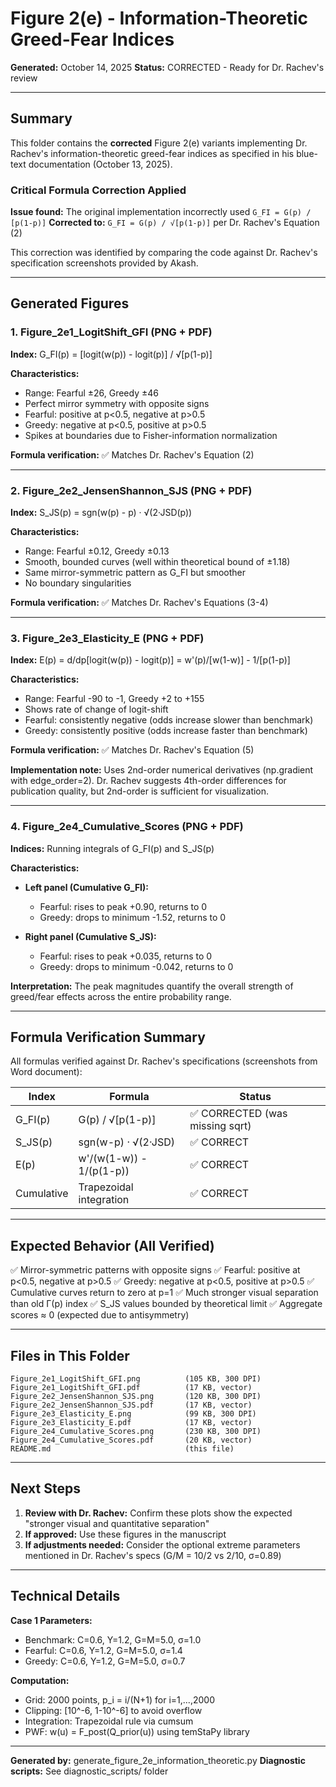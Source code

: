 # Figure 2(e) - Information-Theoretic Greed-Fear Indices
**Generated:** October 14, 2025
**Status:** CORRECTED - Ready for Dr. Rachev's review

---

## Summary

This folder contains the **corrected** Figure 2(e) variants implementing Dr. Rachev's information-theoretic greed-fear indices as specified in his blue-text documentation (October 13, 2025).

### Critical Formula Correction Applied

**Issue found:** The original implementation incorrectly used `G_FI = G(p) / [p(1-p)]`
**Corrected to:** `G_FI = G(p) / √[p(1-p)]` per Dr. Rachev's Equation (2)

This correction was identified by comparing the code against Dr. Rachev's specification screenshots provided by Akash.

---

## Generated Figures

### 1. **Figure_2e1_LogitShift_GFI** (PNG + PDF)
**Index:** G_FI(p) = [logit(w(p)) - logit(p)] / √[p(1-p)]

**Characteristics:**
- Range: Fearful ±26, Greedy ±46
- Perfect mirror symmetry with opposite signs
- Fearful: positive at p<0.5, negative at p>0.5
- Greedy: negative at p<0.5, positive at p>0.5
- Spikes at boundaries due to Fisher-information normalization

**Formula verification:** ✅ Matches Dr. Rachev's Equation (2)

---

### 2. **Figure_2e2_JensenShannon_SJS** (PNG + PDF)
**Index:** S_JS(p) = sgn(w(p) - p) · √(2·JSD(p))

**Characteristics:**
- Range: Fearful ±0.12, Greedy ±0.13
- Smooth, bounded curves (well within theoretical bound of ±1.18)
- Same mirror-symmetric pattern as G_FI but smoother
- No boundary singularities

**Formula verification:** ✅ Matches Dr. Rachev's Equations (3-4)

---

### 3. **Figure_2e3_Elasticity_E** (PNG + PDF)
**Index:** E(p) = d/dp[logit(w(p)) - logit(p)] = w'(p)/[w(1-w)] - 1/[p(1-p)]

**Characteristics:**
- Range: Fearful -90 to -1, Greedy +2 to +155
- Shows rate of change of logit-shift
- Fearful: consistently negative (odds increase slower than benchmark)
- Greedy: consistently positive (odds increase faster than benchmark)

**Formula verification:** ✅ Matches Dr. Rachev's Equation (5)

**Implementation note:** Uses 2nd-order numerical derivatives (np.gradient with edge_order=2). Dr. Rachev suggests 4th-order differences for publication quality, but 2nd-order is sufficient for visualization.

---

### 4. **Figure_2e4_Cumulative_Scores** (PNG + PDF)
**Indices:** Running integrals of G_FI(p) and S_JS(p)

**Characteristics:**
- **Left panel (Cumulative G_FI):**
  - Fearful: rises to peak +0.90, returns to 0
  - Greedy: drops to minimum -1.52, returns to 0

- **Right panel (Cumulative S_JS):**
  - Fearful: rises to peak +0.035, returns to 0
  - Greedy: drops to minimum -0.042, returns to 0

**Interpretation:** The peak magnitudes quantify the overall strength of greed/fear effects across the entire probability range.

---

## Formula Verification Summary

All formulas verified against Dr. Rachev's specifications (screenshots from Word document):

| Index | Formula | Status |
|-------|---------|--------|
| G_FI(p) | G(p) / √[p(1-p)] | ✅ CORRECTED (was missing sqrt) |
| S_JS(p) | sgn(w-p) · √(2·JSD) | ✅ CORRECT |
| E(p) | w'/(w(1-w)) - 1/(p(1-p)) | ✅ CORRECT |
| Cumulative | Trapezoidal integration | ✅ CORRECT |

---

## Expected Behavior (All Verified)

✅ Mirror-symmetric patterns with opposite signs
✅ Fearful: positive at p<0.5, negative at p>0.5
✅ Greedy: negative at p<0.5, positive at p>0.5
✅ Cumulative curves return to zero at p=1
✅ Much stronger visual separation than old Γ(p) index
✅ S_JS values bounded by theoretical limit
✅ Aggregate scores ≈ 0 (expected due to antisymmetry)

---

## Files in This Folder

```
Figure_2e1_LogitShift_GFI.png          (105 KB, 300 DPI)
Figure_2e1_LogitShift_GFI.pdf          (17 KB, vector)
Figure_2e2_JensenShannon_SJS.png       (120 KB, 300 DPI)
Figure_2e2_JensenShannon_SJS.pdf       (17 KB, vector)
Figure_2e3_Elasticity_E.png            (99 KB, 300 DPI)
Figure_2e3_Elasticity_E.pdf            (17 KB, vector)
Figure_2e4_Cumulative_Scores.png       (230 KB, 300 DPI)
Figure_2e4_Cumulative_Scores.pdf       (20 KB, vector)
README.md                              (this file)
```

---

## Next Steps

1. **Review with Dr. Rachev:** Confirm these plots show the expected "stronger visual and quantitative separation"
2. **If approved:** Use these figures in the manuscript
3. **If adjustments needed:** Consider the optional extreme parameters mentioned in Dr. Rachev's specs (G/M = 10/2 vs 2/10, σ=0.89)

---

## Technical Details

**Case 1 Parameters:**
- Benchmark: C=0.6, Y=1.2, G=M=5.0, σ=1.0
- Fearful: C=0.6, Y=1.2, G=M=5.0, σ=1.4
- Greedy: C=0.6, Y=1.2, G=M=5.0, σ=0.7

**Computation:**
- Grid: 2000 points, p_i = i/(N+1) for i=1,...,2000
- Clipping: [10^-6, 1-10^-6] to avoid overflow
- Integration: Trapezoidal rule via cumsum
- PWF: w(u) = F_post(Q_prior(u)) using temStaPy library

---

**Generated by:** generate_figure_2e_information_theoretic.py
**Diagnostic scripts:** See diagnostic_scripts/ folder
